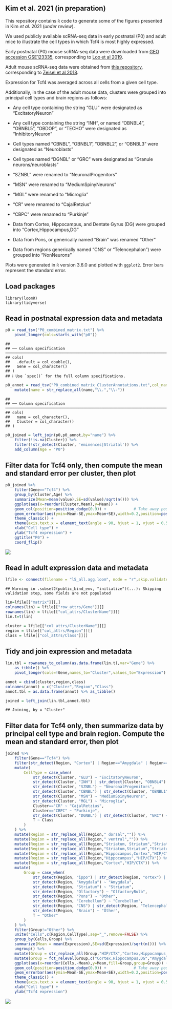
## Kim et al. 2021 (in preparation)

This repository contains `R` code to generate some of the figures
presented in Kim *et al.* 2021 (*under review*).

We used publicly available scRNA-seq data in early postnatal (P0) and
adult mice to illustrate the cell types in which Tcf4 is most highly
expressed.

Early postnatal (P0) mouse scRNA-seq data were downloaded from [GEO
accession
GSE123335](https://www.ncbi.nlm.nih.gov/geo/query/acc.cgi?acc=GSE123335),
corresponding to [Loo et
al 2019](https://www.nature.com/articles/s41467-018-08079-9).

Adult mouse scRNA-seq data were obtained from [this
repository](http://mousebrain.org/downloads.html), corresponding to
[Zeisel et
al 2018](https://www.cell.com/cell/fulltext/S0092-8674\(18\)30789-X).

Expression for Tcf4 was averaged across all cells from a given cell
type.

Additionally, in the case of the adult mouse data, clusters were grouped
into principal cell types and brain regions as follows:

  - Any cell type containing the string “GLU” were designated as
    “ExcitatoryNeuron”

  - Any cell type containing the string “INH”, or named “OBNBL4”,
    “OBNBL5”, “OBDOP”, or “TECHO” were designated as
    “InhibitoryNeuron”

  - Cell types named “CBNBL”, “OBNBL1”, “OBNBL2”, or “OBNBL3” were
    designated as “Neuroblasts”

  - Cell types named “DGNBL” or “GRC” were designated as “Granule
    neurons/neuroblasts”

  - “SZNBL” were renamed to “NeuronalProgenitors”

  - “MSN” were renamed to “MediumSpinyNeurons”

  - “MGL” were renamed to “Microglia”

  - “CR” were renamed to “CajalRetzius”

  - “CBPC” were renamed to “Purkinje”

  - Data from Cortex, Hippocampus, and Dentate Gyrus (DG) were grouped
    into “Cortex,Hippocampus,DG”

  - Data from Pons, or generically named “Brain” was renamed “Other”

  - Data from regions generically named “CNS” or “Telencephalon”) were
    grouped into “NonNeurons”

Plots were generated in `R` version 3.6.0 and plotted with `ggplot2`.
Error bars represent the standard error.

## Load packages

    library(loomR)
    library(tidyverse)

## Read in postnatal expression data and metadata

``` r
p0 = read_tsv("P0_combined_matrix.txt") %>% 
    pivot_longer(cols=starts_with("p0"))
```

    ## 
    ## ── Column specification ──────────────────────────────────────────────────────────────────────────────────────────────────────────────
    ## cols(
    ##   .default = col_double(),
    ##   Gene = col_character()
    ## )
    ## ℹ Use `spec()` for the full column specifications.

``` r
p0_annot = read_tsv("P0_combined_matrix_ClusterAnnotations.txt",col_names=c("name","Cluster"),skip=1) %>%
    mutate(name = str_replace_all(name,"\\.","\\-"))
```

    ## 
    ## ── Column specification ──────────────────────────────────────────────────────────────────────────────────────────────────────────────
    ## cols(
    ##   name = col_character(),
    ##   Cluster = col_character()
    ## )

``` r
p0_joined = left_join(p0,p0_annot,by="name") %>%
    filter(!is.na(Cluster)) %>%
    filter(!str_detect(Cluster, 'eminences|Striatal')) %>%
    add_column(Age = "P0")
```

## Filter data for Tcf4 only, then compute the mean and standard error per cluster, then plot

``` r
p0_joined %>%
    filter(Gene=="Tcf4") %>%
    group_by(Cluster,Age) %>%
    summarize(Mean=mean(value),SE=sd(value)/sqrt(n())) %>%
    ggplot(aes(x=reorder(Cluster,Mean),y=Mean)) +
    geom_col(position=position_dodge(0.9)) +            # Take away position parameter to default to stacked bars
    geom_errorbar(aes(ymin=Mean-SE,ymax=Mean+SE),width=0.2,position=position_dodge(0.9)) +  
    theme_classic() + 
    theme(axis.text.x = element_text(angle = 90, hjust = 1, vjust = 0.5)) +
    xlab("Cell type") +
    ylab("Tcf4 expression") +
    ggtitle("P0") +
    coord_flip()
```

![](./Figures/postnatal_barplot-1.png)<!-- -->

## Read in adult expression data and metadata

``` r
lfile <- connect(filename = "l5_all.agg.loom", mode = "r",skip.validate=T)
```

    ## Warning in .subset2(public_bind_env, "initialize")(...): Skipping validation step, some fields are not populated

``` r
lin=lfile[["matrix"]][,]
colnames(lin) = lfile[["row_attrs/Gene"]][]
rownames(lin) = lfile[["col_attrs/ClusterName"]][]
lin.t=t(lin)

cluster = lfile[["col_attrs/ClusterName"]][]
region = lfile[["col_attrs/Region"]][]
class = lfile[["col_attrs/Class"]][]
```

## Tidy and join expression and metadata

``` r
lin.tbl = rownames_to_column(as.data.frame(lin.t),var="Gene") %>% 
    as_tibble() %>%
    pivot_longer(cols=!Gene,names_to="Cluster",values_to="Expression")

annot = cbind(cluster,region,class)
colnames(annot) = c("Cluster","Region","Class")
annot.tbl = as.data.frame(annot) %>% as_tibble()

joined = left_join(lin.tbl,annot.tbl)
```

    ## Joining, by = "Cluster"

## Filter data for Tcf4 only, then summarize data by principal cell type and brain region. Compute the mean and standard error, then plot

``` r
joined %>%
    filter(Gene=="Tcf4") %>%
    filter(str_detect(Region, "Cortex") | Region=="Amygdala" | Region=="Telencephalon" | Region=="CNS" | Region=="Dentate gyrus" | str_detect(Region, "Hippocampus") | Region=="Olfactory bulb" | Region=="Brain" | str_detect(Region, "Cerebellum") | str_detect(Region, "Striatum")) %>%
    mutate(
        CellType = case_when(
            str_detect(Cluster, "GLU") ~ "ExcitatoryNeuron",
            str_detect(Cluster, "INH") | str_detect(Cluster, "OBNBL4") | str_detect(Cluster, "OBNBL5") | str_detect(Cluster, "OBDOP") | Cluster=="TECHO" ~ "InhibitoryNeuron",
            str_detect(Cluster, "SZNBL") ~ "NeuronalProgenitors",
            str_detect(Cluster, "CBNBL") | str_detect(Cluster, "OBNBL1") | str_detect(Cluster, "OBNBL2") | str_detect(Cluster, "OBNBL3") ~ "Neuroblasts",
            str_detect(Cluster, "MSN") ~ "MediumSpinyNeurons",
            str_detect(Cluster, "MGL") ~ "Microglia",
            Cluster=="CR" ~ "CajalRetzius",
            Cluster=="CBPC" ~ "Purkinje",
            str_detect(Cluster, "DGNBL") | str_detect(Cluster, "GRC") ~ "Granule neurons/neuroblasts",
            T ~ Class
        )
    ) %>%
    mutate(Region = str_replace_all(Region," dorsal","")) %>%
    mutate(Region = str_replace_all(Region," ventral","")) %>%
    mutate(Region = str_replace_all(Region,"Striatum, Striatum","Striatum")) %>%
    mutate(Region = str_replace_all(Region,"Striatum,Striatum","Striatum")) %>%
    mutate(Region = str_replace_all(Region,"Hippocampus,Cortex","HIP/CTX")) %>%
    mutate(Region = str_replace_all(Region,"Hippocampus","HIP/CTX")) %>%
    mutate(Region = str_replace_all(Region,"Cortex","HIP/CTX")) %>%
    mutate(
        Group = case_when(
            str_detect(Region, "ippo") | str_detect(Region, "ortex") | str_detect(Region, "entate") | str_detect(Region, "HIP/CTX") ~ "Cortex,Hippocampus,DG",
            str_detect(Region, "Amygdala") ~ "Amygdala",
            str_detect(Region, "Striatum") ~ "Striatum",
            str_detect(Region, "Olfactory") ~ "OlfactoryBulb",
            str_detect(Region, "Pons") ~ "Other",
            str_detect(Region, "Cerebellum") ~ "Cerebellum",
            str_detect(Region, "CNS") | str_detect(Region, "Telencephalon") ~ "NonNeurons",
            str_detect(Region, "Brain") ~ "Other",
            T ~ "Other"
        )
    ) %>%
    filter(Group!="Other") %>%
    unite("Cells",c(Region,CellType),sep="_",remove=FALSE) %>%
    group_by(Cells,Group) %>%
    summarize(Mean = mean(Expression),SE=sd(Expression)/sqrt(n())) %>%
    ungroup() %>%
    mutate(Group = str_replace_all(Group,"HIP/CTX","Cortex,Hippocampus,DG")) %>%
    mutate(Group = fct_relevel(Group,c("Cortex,Hippocampus,DG","Amygdala","OlfactoryBulb","Cerebellum","Striatum","NonNeurons"))) %>%
    ggplot(aes(x=reorder(Cells,-Mean),y=Mean,fill=Group,group=Group)) +
    geom_col(position=position_dodge(0.9)) +            # Take away position parameter to default to stacked bars
    geom_errorbar(aes(ymin=Mean-SE,ymax=Mean+SE),width=0.2,position=position_dodge(0.9)) +  
    theme_classic() + 
    theme(axis.text.x = element_text(angle = 90, hjust = 1, vjust = 0.5)) +
    xlab("Cell type") +
    ylab("Tcf4 expression")
```

![](./Figures/adult_barplot-1.png)<!-- -->
